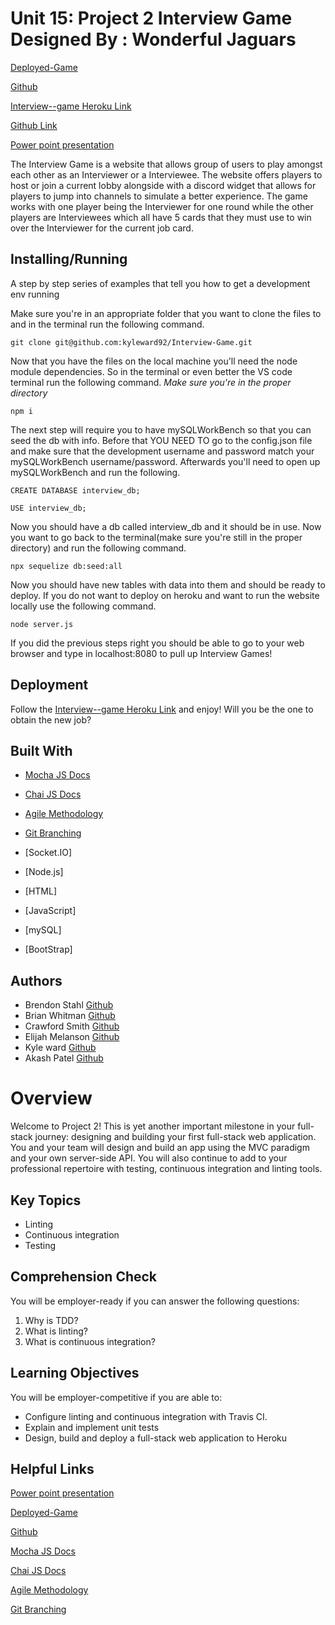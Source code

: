 # Unit 15: Project 2 Interview Game Designed By : Wonderful Jaguars

[Deployed-Game](https://interview--game.herokuapp.com/)


[Github](https://github.com/kyleward92/Interview-Game.git)

[Interview--game Heroku Link](https://interview--game.herokuapp.com/)



[Github Link](https://github.com/kyleward92/Interview-Game.git)


[Power point presentation](https://docs.google.com/presentation/d/1EfPYVYYEsGVVi8umttKtvHQs8lFXhruzD6Z9dRIyhdA/edit#slide=id.gb22b3bd916_7_0)

The Interview Game is a website that allows group of users to play amongst each other as an Interviewer or a Interviewee. The website offers players to host or join a current lobby alongside with a discord widget that allows for players to jump into channels to simulate a better experience. The game works with one player being the Interviewer for one round while the other players are Interviewees which all have 5 cards that they must use to win over the Interviewer for the current job card.

## Installing/Running

A step by step series of examples that tell you how to get a development env running

Make sure you're in an appropriate folder that you want to clone the files to and in the terminal run the following command.

```
git clone git@github.com:kyleward92/Interview-Game.git
```

Now that you have the files on the local machine you'll need the node module dependencies. So in the terminal or even better the VS code terminal run the following command. _Make sure you're in the proper directory_

```
npm i
```

The next step will require you to have mySQLWorkBench so that you can seed the db with info. Before that YOU NEED TO go to the config.json file and make sure that the development username and password match your mySQLWorkBench username/password. Afterwards you'll need to open up mySQLWorkBench and run the following.

```
CREATE DATABASE interview_db;
```

```
USE interview_db;
```

Now you should have a db called interview_db and it should be in use. Now you want to go back to the terminal(make sure you're still in the proper directory) and run the following command.

```
npx sequelize db:seed:all
```

Now you should have new tables with data into them and should be ready to deploy. If you do not want to deploy on heroku and want to run the website locally use the following command.

```
node server.js
```

If you did the previous steps right you should be able to go to your web browser and type in localhost:8080 to pull up Interview Games!

## Deployment

Follow the [Interview--game Heroku Link](https://interview--game.herokuapp.com/) and enjoy! Will you be the one to obtain the new job?

## Built With


- [Mocha JS Docs](https://mochajs.org/)

- [Chai JS Docs](https://www.chaijs.com/)

- [Agile Methodology](https://en.wikipedia.org/wiki/Agile_software_development)

- [Git Branching](https://git-scm.com/book/en/v2/Git-Branching-Branching-Workflows)

- [Socket.IO]
- [Node.js]
- [HTML]
- [JavaScript]
- [mySQL]
- [BootStrap]

## Authors

- Brendon Stahl [Github](https://github.com/kyleward92/Interview-Game/tree/Brendon)
- Brian Whitman [Github](https://github.com/kyleward92/Interview-Game/tree/Brian)
- Crawford Smith [Github](https://github.com/kyleward92/Interview-Game/tree/Crawford)
- Elijah Melanson [Github](https://github.com/kyleward92/Interview-Game/tree/Elijah)
- Kyle ward [Github](https://github.com/kyleward92/Interview-Game)
- Akash Patel [Github](https://github.com/kyleward92/Interview-Game/tree/Akash)


# Overview
Welcome to Project 2! This is yet another important milestone in your full-stack journey: designing and building your first full-stack web application. You and your team will design and build an app using the MVC paradigm and your own server-side API. You will also continue to add to your professional repertoire with testing, continuous integration and linting tools.

## Key Topics
* Linting
* Continuous integration
* Testing

## Comprehension Check
You will be employer-ready if you can answer the following questions:
1. Why is TDD?
2. What is linting?
3. What is continuous integration?

## Learning Objectives
You will be employer-competitive if you are able to:
* Configure linting and continuous integration with Travis CI.
* Explain and implement unit tests
* Design, build and deploy a full-stack web application to Heroku

## Helpful Links
[Power point presentation](https://docs.google.com/presentation/d/1EfPYVYYEsGVVi8umttKtvHQs8lFXhruzD6Z9dRIyhdA/edit#slide=id.gb22b3bd916_7_0)

[Deployed-Game](https://interview--game.herokuapp.com/)

[Github](https://github.com/kyleward92/Interview-Game.git)

[Mocha JS Docs](https://mochajs.org/)

[Chai JS Docs](https://www.chaijs.com/)

[Agile Methodology](https://en.wikipedia.org/wiki/Agile_software_development)

[Git Branching](https://git-scm.com/book/en/v2/Git-Branching-Branching-Workflows)
